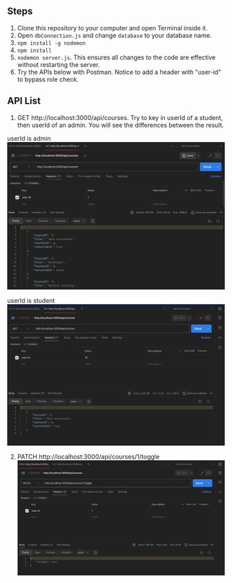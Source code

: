 ## Steps
1. Clone this repository to your computer and open Terminal inside it.
2. Open `dbConnection.js` and change `database` to your database name.
3. `npm install -g nodemon`
4. `npm install`
5. `nodemon server.js`. This ensures all changes to the code are effective without restarting the server.
6. Try the APIs below with Postman. Notice to add a header with "user-id" to bypass role check.

## API List
1. GET http://localhost:3000/api/courses. Try to key in userId of a student, then userId of an admin. You
will see the differences between the result.

userId is admin
![alt text](image_3.png "GET /course")

userId is student
![alt text](image_2.png "GET /course")

2. PATCH http://localhost:3000/api/courses/1/toggle
![alt text](image_1.png "PATCH /courses/:id/toggle")